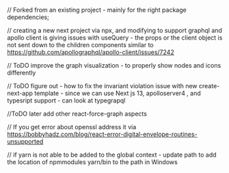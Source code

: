 // Forked from an existing project - mainly for the right package dependencies; 

// creating a new next project via npx, and modifying to support graphql and apollo client is giving issues with useQuery - the props or the client object is not sent down to the children components
similar to https://github.com/apollographql/apollo-client/issues/7242

// ToDO improve the graph visualization - to properly show nodes and icons differently

// ToDO figure out - how to fix the invariant violation issue with new create-next-app template - since we can use Next js 13, apolloserver4 , and typesript support - can look at typegrapql 

//ToDO later add other react-force-graph aspects

// If you get error about openssl address it via https://bobbyhadz.com/blog/react-error-digital-envelope-routines-unsupported

// if yarn is not able to be added to the global context - update path to add the location of npmmodules yarn/bin to the path  in Windows 
